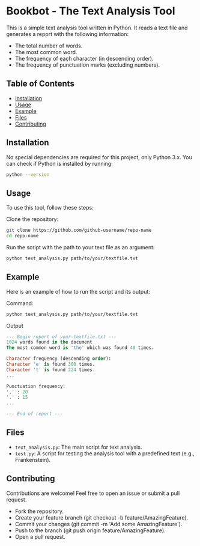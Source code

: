 # Bookbot - The Text Analysis Tool

This is a simple text analysis tool written in Python. It reads a text file and generates a report with the following information:
- The total number of words.
- The most common word.
- The frequency of each character (in descending order).
- The frequency of punctuation marks (excluding numbers).

## Table of Contents

- [Installation](#installation)
- [Usage](#usage)
- [Example](#example)
- [Files](#files)
- [Contributing](#contributing)

## Installation

No special dependencies are required for this project, only Python 3.x. You can check if Python is installed by running:

```bash
python --version
```
## Usage

To use this tool, follow these steps:

Clone the repository:

```bash
git clone https://github.com/github-username/repo-name
cd repo-name
```
Run the script with the path to your text file as an argument:

```bash
python text_analysis.py path/to/your/textfile.txt
```
## Example

Here is an example of how to run the script and its output:

Command:

```bash
python text_analysis.py path/to/your/textfile.txt
```

Output
```sql
--- Begin report of your-textfile.txt ---
1024 words found in the document
The most common word is 'the' which was found 40 times.

Character frequency (descending order):
Character 'e' is found 300 times.
Character 't' is found 224 times.
...

Punctuation frequency:
',' : 20
'.' : 15
...

--- End of report ---
```

## Files

- `text_analysis.py`: The main script for text analysis.
- `test.py`: A script for testing the analysis tool with a predefined text (e.g., Frankenstein).

## Contributing

Contributions are welcome! Feel free to open an issue or submit a pull request.

- Fork the repository.
- Create your feature branch (git checkout -b feature/AmazingFeature).
- Commit your changes (git commit -m 'Add some AmazingFeature').
- Push to the branch (git push origin feature/AmazingFeature).
- Open a pull request.